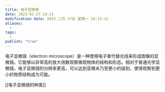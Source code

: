 ```yaml
---
title: 电子显微镜
date: 2023-02-27 14:13
modification date: 2023 二月 27日 星期一 14:13:12
aliases:
  - 
tags:
  - 
publish: "true"
---
```


电子显微镜（electron microscope）是一种使用电子束代替光线来形成图像的显微镜。它能够以非常高的放大倍数观察微观物体的结构和形态。相对于普通光学显微镜，电子显微镜的分辨率更高，可以达到亚微米乃至更小的级别，使得观察到更小的物质结构成为可能。

[[电子显微镜的种类]]